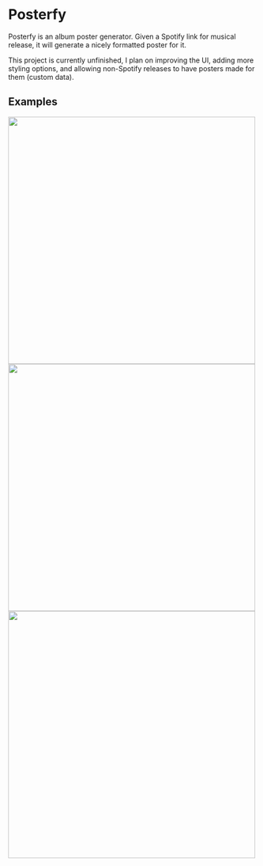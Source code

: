 # Posterfy

Posterfy is an album poster generator. Given a Spotify link for musical release, it will generate a nicely formatted poster for it.

This project is currently unfinished, I plan on improving the UI, adding more styling options, and allowing non-Spotify releases to have posters made for them (custom data).

## Examples
<img src="https://github.com/user-attachments/assets/d4905209-c22b-460e-a859-5300e513e44a" width="500">
<img src="https://github.com/user-attachments/assets/a646ccbd-f965-4e6e-979b-ba713a6cd298" width="500">
<img src="https://github.com/user-attachments/assets/1eca05cf-bac0-477f-b409-6268397c0b89" width="500">
